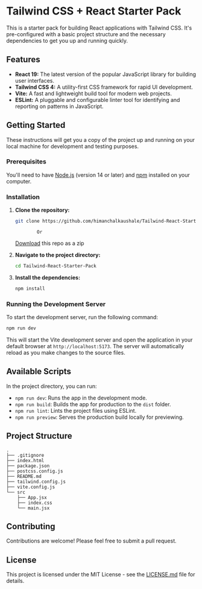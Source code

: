 # Tailwind CSS + React Starter Pack

This is a starter pack for building React applications with Tailwind CSS. It's pre-configured with a basic project structure and the necessary dependencies to get you up and running quickly.

## Features

*   **React 19:** The latest version of the popular JavaScript library for building user interfaces.
*   **Tailwind CSS 4:** A utility-first CSS framework for rapid UI development.
*   **Vite:** A fast and lightweight build tool for modern web projects.
*   **ESLint:** A pluggable and configurable linter tool for identifying and reporting on patterns in JavaScript.

## Getting Started

These instructions will get you a copy of the project up and running on your local machine for development and testing purposes.

### Prerequisites

You'll need to have [Node.js](https://nodejs.org/) (version 14 or later) and [npm](https://www.npmjs.com/) installed on your computer.

### Installation

1.  **Clone the repository:**

    ```bash
    git clone https://github.com/himanchalkaushale/Tailwind-React-Starter-Pack.git
    ```
                Or
    [Download](https://github.com/himanchalkaushale/Tailwind-React-Starter-Pack/archive/refs/heads/master.zip) this repo as a zip
3.  **Navigate to the project directory:**

    ```bash
    cd Tailwind-React-Starter-Pack
    ```

4.  **Install the dependencies:**

    ```bash
    npm install
    ```

### Running the Development Server

To start the development server, run the following command:

```bash
npm run dev
```

This will start the Vite development server and open the application in your default browser at `http://localhost:5173`. The server will automatically reload as you make changes to the source files.

## Available Scripts

In the project directory, you can run:

*   `npm run dev`: Runs the app in the development mode.
*   `npm run build`: Builds the app for production to the `dist` folder.
*   `npm run lint`: Lints the project files using ESLint.
*   `npm run preview`: Serves the production build locally for previewing.

## Project Structure

```
.
├── .gitignore
├── index.html
├── package.json
├── postcss.config.js
├── README.md
├── tailwind.config.js
├── vite.config.js
└── src
    ├── App.jsx
    ├── index.css
    └── main.jsx
```

## Contributing

Contributions are welcome! Please feel free to submit a pull request.

## License

This project is licensed under the MIT License - see the [LICENSE.md](LICENSE.md) file for details.
